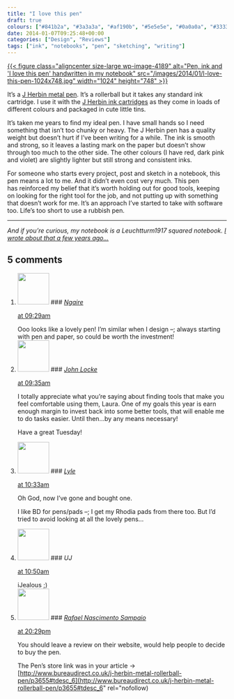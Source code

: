 ```yaml
---
title: "I love this pen"
draft: true
colours: ["#841b2a", "#3a3a3a", "#af190b", "#5e5e5e", "#0a0a0a", "#333333", "#0a0a0a"]
date: 2014-01-07T09:25:48+00:00
categories: ["Design", "Reviews"]
tags: ["ink", "notebooks", "pen", "sketching", "writing"]
---
```


[{{< figure class="aligncenter size-large wp-image-4189" alt="Pen, ink and 'I love this pen' handwritten in my notebook" src="/images/2014/01/I-love-this-pen-1024x748.jpg" width="1024" height="748" >}}](/images/2014/01/I-love-this-pen.jpg)

It’s a [J Herbin metal pen](http://www.bureaudirect.co.uk/j-herbin-metal-rollerball-pen/p3655). It’s a rollerball but it takes any standard ink cartridge. I use it with the [J Herbin ink cartridges](http://www.bureaudirect.co.uk/j-herbin-ink-cartridges-pk-6/p2926) as they come in loads of different colours and packaged in cute little tins.

It’s taken me years to find my ideal pen. I have small hands so I need something that isn’t too chunky or heavy. The J Herbin pen has a quality weight but doesn’t hurt if I’ve been writing for a while. The ink is smooth and strong, so it leaves a lasting mark on the paper but doesn’t show through too much to the other side. The other colours (I have red, dark pink and violet) are slightly lighter but still strong and consistent inks.

For someone who starts every project, post and sketch in a notebook, this pen means a lot to me. And it didn’t even cost very much. This pen has reinforced my belief that it’s worth holding out for good tools, keeping on looking for the right tool for the job, and not putting up with something that doesn’t work for me. It’s an approach I’ve started to take with software too. Life’s too short to use a rubbish pen.

---

*And if you’re curious, my notebook is a Leuchtturm1917 squared notebook. [I wrote about that a few years ago…](/notebooks-and-getting-over-moleskine/ "Notebooks and Getting Over Moleskine")*

## 5 comments

<ol class="commentlist">
	<li class="comment even thread-even depth-1" id="li-comment-7065">
			<div class="comment-author vcard">
			<img alt='' src='https://secure.gravatar.com/avatar/9d852ad65e88b3836261a29d427849b2?s=72&amp;d=mm&amp;r=g' srcset='https://secure.gravatar.com/avatar/9d852ad65e88b3836261a29d427849b2?s=144&amp;d=mm&amp;r=g 2x' class='avatar avatar-72 photo' height='72' width='72' />
### <cite class="fn"><a href='http://designack.com' rel='external nofollow' class='url'>Ngaire</a></cite>
		</div>
		<aside class="comment-meta commentmetadata"><p><a href="#comment-7065"><time datetime="2014-01-07T09:29:57+00:00" pubdate class="published">
		 at <span class="hours">09:29am</span></time></a></p>
	</aside>
	<div class="comment-entry">
		Ooo looks like a lovely pen! I’m similar when I design –; always starting with pen and paper, so could be worth the investment!
	</div>
</li>
	<li class="comment odd alt thread-odd thread-alt depth-1" id="li-comment-7066">
			<div class="comment-author vcard">
			<img alt='' src='https://secure.gravatar.com/avatar/288f43b2e85b2451c08aa86f0e0453ad?s=72&amp;d=mm&amp;r=g' srcset='https://secure.gravatar.com/avatar/288f43b2e85b2451c08aa86f0e0453ad?s=144&amp;d=mm&amp;r=g 2x' class='avatar avatar-72 photo' height='72' width='72' />
### <cite class="fn"><a href='http://www.lockedowndesign.com' rel='external nofollow' class='url'>John Locke</a></cite>
		</div>
		<aside class="comment-meta commentmetadata"><p><a href="#comment-7066"><time datetime="2014-01-07T09:35:00+00:00" pubdate class="published">
		 at <span class="hours">09:35am</span></time></a></p>
	</aside>
	<div class="comment-entry">
		<p>I totally appreciate what you’re saying about finding tools that make you feel comfortable using them, Laura. One of my goals this year is earn enough margin to invest back into some better tools, that will enable me to do tasks easier. Until then&#8230;by any means necessary!

Have a great Tuesday!</p>	</div>
</li>
	<li class="comment even thread-even depth-1" id="li-comment-7069">
			<div class="comment-author vcard">
			<img alt='' src='https://secure.gravatar.com/avatar/aa4c59149898515c0df5f15d3494affe?s=72&amp;d=mm&amp;r=g' srcset='https://secure.gravatar.com/avatar/aa4c59149898515c0df5f15d3494affe?s=144&amp;d=mm&amp;r=g 2x' class='avatar avatar-72 photo' height='72' width='72' />
### <cite class="fn"><a href='http://www.dummies-for-destruction.co.uk/random' rel='external nofollow' class='url'>Lyle</a></cite>
		</div>
		<aside class="comment-meta commentmetadata"><p><a href="#comment-7069"><time datetime="2014-01-07T10:33:36+00:00" pubdate class="published">
		 at <span class="hours">10:33am</span></time></a></p>
	</aside>
	<div class="comment-entry">
		Oh God, now I’ve gone and bought one.

I like BD for pens/pads –; I get my Rhodia pads from there too. But I’d tried to avoid looking at all the lovely pens&#8230;
	</div>
</li>
	<li class="comment odd alt thread-odd thread-alt depth-1" id="li-comment-7072">
			<div class="comment-author vcard">
			<img alt='' src='https://secure.gravatar.com/avatar/5607c837d7e00ae696473fb9c33a5648?s=72&amp;d=mm&amp;r=g' srcset='https://secure.gravatar.com/avatar/5607c837d7e00ae696473fb9c33a5648?s=144&amp;d=mm&amp;r=g 2x' class='avatar avatar-72 photo' height='72' width='72' />
### <cite class="fn">UJ</cite>
		</div>
		<aside class="comment-meta commentmetadata"><p><a href="#comment-7072"><time datetime="2014-01-07T10:50:18+00:00" pubdate class="published">
		 at <span class="hours">10:50am</span></time></a></p>
	</aside>
	<div class="comment-entry">
		iJealous ;)
	</div>
</li>
	<li class="comment even thread-even depth-1" id="li-comment-7261">
			<div class="comment-author vcard">
			<img alt='' src='https://secure.gravatar.com/avatar/0d8f8cccbe0525866349344c452a3307?s=72&amp;d=mm&amp;r=g' srcset='https://secure.gravatar.com/avatar/0d8f8cccbe0525866349344c452a3307?s=144&amp;d=mm&amp;r=g 2x' class='avatar avatar-72 photo' height='72' width='72' />
### <cite class="fn"><a href='http://rafaelns.com' rel='external nofollow' class='url'>Rafael Nascimento Sampaio</a></cite>
		</div>
		<aside class="comment-meta commentmetadata"><p><a href="#comment-7261"><time datetime="2014-01-09T20:29:23+00:00" pubdate class="published">
		 at <span class="hours">20:29pm</span></time></a></p>
	</aside>
	<div class="comment-entry">
		You should leave a review on their website, would help people to decide to buy the pen.

The Pen’s store link was in your article -&gt; [http://www.bureaudirect.co.uk/j-herbin-metal-rollerball-pen/p3655#tdesc_6](http://www.bureaudirect.co.uk/j-herbin-metal-rollerball-pen/p3655#tdesc_6" rel="nofollow)
	</div>
</li>
</ol>
